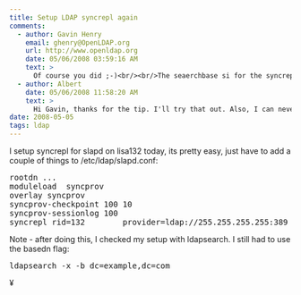 ```yaml
---
title: Setup LDAP syncrepl again
comments:
  - author: Gavin Henry
    email: ghenry@OpenLDAP.org
    url: http://www.openldap.org
    date: 05/06/2008 03:59:16 AM
    text: >
      Of course you did ;-)<br/><br/>The seaerchbase si for the syncrepl statement only.<br/><br/>You need to add dc=example,dc=com to your /etc/ldap.conf or /etc/openldap/ldap.conf depending on how you built OpenLDAP.
  - author: Albert
    date: 05/06/2008 11:58:20 AM
    text: >
      Hi Gavin, thanks for the tip. I'll try that out. Also, I can never figure out where that file is supposed to live!
date: 2008-05-05
tags: ldap
---
```

I setup syncrepl for slapd on lisa132 today, its pretty easy, just have to add a couple of things to /etc/ldap/slapd.conf:

<pre lang="bash">rootdn ...
moduleload  syncprov
overlay syncprov
syncprov-checkpoint 100 10
syncprov-sessionlog 100
syncrepl rid=132        provider=ldap://255.255.255.255:389        type=refreshOnly        interval=00:00:01:00        searchbase="dc=example,dc=com"        filter="(objectClass=*)"        scope=sub</pre>

Note - after doing this, I checked my setup with ldapsearch. I still had to use the basedn flag:

<pre lang="sh_sh">ldapsearch -x -b dc=example,dc=com</pre>

¥


